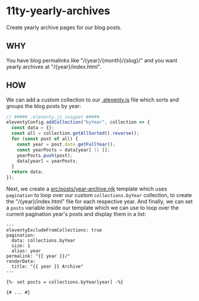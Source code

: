 # 11ty-yearly-archives

Create yearly archive pages for our blog posts.

## WHY

You have blog permalinks like "/{year}/{month}/{slug}/" and you want yearly archives at "/{year}/index.html".

## HOW

We can add a custom collection to our [.eleventy.js](.eleventy.js) file which sorts and groups the blog posts by year:

```js
// ##### .eleventy.js snippet #####
eleventyConfig.addCollection("byYear", collection => {
  const data = {};
  const all = collection.getAllSorted().reverse();
  for (const post of all) {
    const year = post.date.getFullYear();
    const yearPosts = data[year] || [];
    yearPosts.push(post);
    data[year] = yearPosts;
  }
  return data;
});
```

Next, we create a [src/posts/year-archive.njk](src/posts/year-archive.njk) template which uses `pagination` to loop over our custom `collections.byYear` collection, to create the "/{year}/index.html" file for each respective year. And finally, we can set a `posts` variable inside our template which we can use to loop over the current pagination year's posts and display them in a list:

```njk
---
eleventyExcludeFromCollections: true
pagination:
  data: collections.byYear
  size: 1
  alias: year
permalink: "{{ year }}/"
renderData:
  title: "{{ year }} Archive"
---

{%- set posts = collections.byYear[year] -%}

{# ... #}
```

